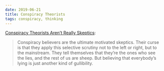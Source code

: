 ```yaml
---
date: 2019-06-21
title: Conspiracy Theorists
tags: conspiracy, thinking
---
```


[Conspiracy Theorists Aren’t Really Skeptics](https://slate.com/technology/2013/11/conspiracy-theory-psychology-people-who-claim-to-know-the-truth-about-jfk-ufos-and-9-11.html):

> Conspiracy believers are the ultimate motivated skeptics. Their curse is that they apply this selective scrutiny not to the left or right, but to the mainstream. They tell themselves that they’re the ones who see the lies, and the rest of us are sheep. But believing that everybody’s lying is just another kind of gullibility.